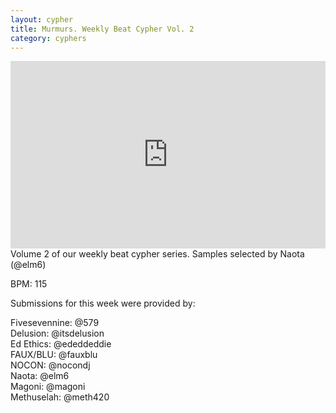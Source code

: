 ```yaml
---
layout: cypher
title: Murmurs. Weekly Beat Cypher Vol. 2
category: cyphers 
---
```

<iframe width="100%" height="300" scrolling="no" frameborder="no" src="https://w.soundcloud.com/player/?url=https%3A//api.soundcloud.com/tracks/142602322&amp;auto_play=false&amp;hide_related=true&amp;show_comments=true&amp;show_user=true&amp;show_reposts=false&amp;visual=true"></iframe>
<div class="descrip">Volume 2 of our weekly beat cypher series. Samples selected by Naota (@elm6)

<p>BPM: 115

<p>Submissions for this week were provided by:

<p>Fivesevennine: @579<br />
Delusion: @itsdelusion<br />
Ed Ethics: @ededdeddie<br />
FAUX/BLU: @fauxblu<br />
NOCON: @nocondj<br />
Naota: @elm6<br />
Magoni: @magoni<br />
Methuselah: @meth420</div>
